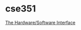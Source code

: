 # cse351
[The Hardware/Software Interface](https://courses.cs.washington.edu/courses/cse351/18sp/index.html)
